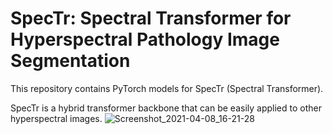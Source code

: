 # SpecTr: Spectral Transformer for Hyperspectral Pathology Image Segmentation
This repository contains PyTorch models for SpecTr (Spectral Transformer).

SpecTr is a hybrid transformer backbone that can be easily applied to other hyperspectral images.
![Screenshot_2021-04-08_16-21-28](https://user-images.githubusercontent.com/36001411/113992943-82a7b280-9886-11eb-9e0f-283e2f30f681.png)


